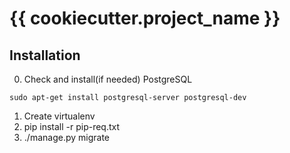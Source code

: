 {{ cookiecutter.project_name }}
======

Installation
------

0. Check and install(if needed) PostgreSQL
```Ubuntu
sudo apt-get install postgresql-server postgresql-dev
```
1. Create virtualenv
2. pip install -r pip-req.txt
3. ./manage.py migrate
